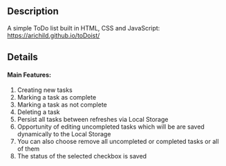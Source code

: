 ## Description
A simple ToDo list built in HTML, CSS and JavaScript: https://arichild.github.io/toDoist/
## Details
#### Main Features:
1. Creating new tasks
2. Marking a task as complete
3. Marking a task as not complete
4. Deleting a task
5. Persist all tasks between refreshes via Local Storage
6. Opportunity of editing uncompleted tasks which will be are saved dynamically to the Local Storage
7. You can also choose remove all uncompleted or completed tasks or all of them
8. The status of the selected checkbox is saved 
